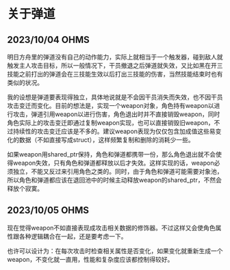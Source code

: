 # 关于弹道

## 2023/10/04  OHMS

明日方舟里的弹道没有自己的动作能力，实际上就相当于一个触发器，碰到敌人就触发主人攻击目标，所以一般情况下，干员撤退之后弹道就失效，又比如黑在开三技能之前打出的弹道会在三技能生效以后打出三技能的伤害，当然技能结束时也有类似的状况。

我的设想是弹道要表现得独立，具体地说就是不会因干员消失而失效，也不因干员攻击变迁而变化。目前的想法是，实现一个weapon对象，角色持有weapon以进行攻击，弹道引用weapon以进行伤害，角色退出时并不直接销毁weapon，同时角色实际上的攻击变迁即通过复制weapon实现，也可以直接销毁旧weapon，不过持续性的攻击变迁应该是不多的。建议weapon表现为仅仅包含加成值这些易变化的数据（不如直接写成struct），这样频繁复制和删除的消耗少一些。

如果weapon用shared_ptr保持，角色和弹道都携带一份，那么角色退出就不会使得weapon失效，只有角色和弹道都释放以后才失效。这样实现的话，weapon必须独立，不能又反过来引用角色之类的。同时，由于角色和弹道可能需要对象池，所以角色和弹道都应该在退回池中的时候主动释放weapon的shared_ptr，不然会释放个寂寞。

## 2023/10/05  OHMS

现在觉得weapon不如直接表现成攻击相关数据的修饰器。不过这样又会使角色属性跟各种逻辑耦合在一起，还是要考虑一下。

也许可以设计为：在每次攻击时检查相关属性是否变化，如果变化就重新生成一个weapon，不变化就一直用，性能和复杂度应该都控制得较好。
